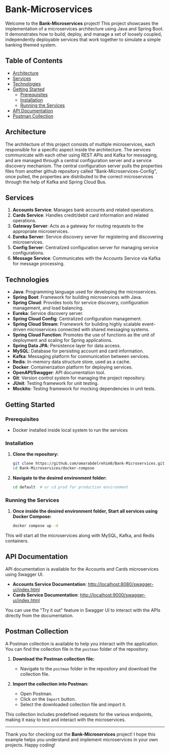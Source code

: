 # Bank-Microservices

Welcome to the **Bank-Microservices** project! This project showcases the implementation of a microservices architecture using Java and Spring Boot. It demonstrates how to build, deploy, and manage a set of loosely coupled, independently deployable services that work together to simulate a simple banking themed system.

## Table of Contents
- [Architecture](#architecture)
- [Services](#services)
- [Technologies](#technologies)
- [Getting Started](#getting-started)
  - [Prerequisites](#prerequisites)
  - [Installation](#installation)
  - [Running the Services](#running-the-services)
- [API Documentation](#api-documentation)
- [Postman Collection](#postman-collection)


## Architecture

The architecture of this project consists of multiple microservices, each responsible for a specific aspect inside the architecture. The services communicate with each other using REST APIs and Kafka for messaging, and are managed through a central configuration server and a service discovery mechanism. The central configuration server pulls the properties files from another github repository called "Bank-Microservices-Config", once pulled, the properties are distributed to the correct microservices through the help of Kafka and Spring Cloud Bus.

## Services

1. **Accounts Service**: Manages bank accounts and related operations.
2. **Cards Service**: Handles credit/debit card information and related operations.
3. **Gateway Server**: Acts as a gateway for routing requests to the appropriate microservices.
4. **Eureka Server**: Service discovery server for registering and discovering microservices.
5. **Config Server**: Centralized configuration server for managing service configurations.
6. **Message Service**: Communicates with the Accounts Service via Kafka for message processing.

## Technologies

- **Java**: Programming language used for developing the microservices.
- **Spring Boot**: Framework for building microservices with Java.
- **Spring Cloud**: Provides tools for service discovery, configuration management, and load balancing.
- **Eureka**: Service discovery server.
- **Spring Cloud Config**: Centralized configuration management.
- **Spring Cloud Stream**: Framework for building highly scalable event-driven microservices connected with shared messaging systems.
- **Spring Cloud Function**: Promotes the use of functions as the unit of deployment and scaling for Spring applications.
- **Spring Data JPA**: Persistence layer for data access.
- **MySQL**: Database for persisting account and card information.
- **Kafka**: Messaging platform for communication between services.
- **Redis**: In-memory data structure store, used as a cache.
- **Docker**: Containerization platform for deploying services.
- **OpenAPI/Swagger**: API documentation tool.
- **Git**: Version control system for managing the project repository.
- **JUnit**: Testing framework for unit testing.
- **Mockito**: Testing framework for mocking dependencies in unit tests.

## Getting Started

### Prerequisites

- Docker installed inside local system to run the services

### Installation

1. **Clone the repository:**
    ```sh
    git clone https://github.com/omarabdelrehim8/Bank-Microservices.git
    cd Bank-Microservices/docker-compose
    ```

2. **Navigate to the desired environment folder:**
    ```sh
    cd default  # or cd prod for production environment
    ```

### Running the Services

1. **Once inside the desired environment folder, Start all services using Docker Compose:**
    ```sh
    docker compose up -d
    ```

This will start all the microservices along with MySQL, Kafka, and Redis containers.

## API Documentation

API documentation is available for the Accounts and Cards microservices using Swagger UI.

- **Accounts Service Documentation**: [http://localhost:8080/swagger-ui/index.html](http://localhost:8080/swagger-ui/index.html)
- **Cards Service Documentation**: [http://localhost:9000/swagger-ui/index.html](http://localhost:9000/swagger-ui/index.html)

You can use the "Try it out" feature in Swagger UI to interact with the APIs directly from the documentation.

## Postman Collection

A Postman collection is available to help you interact with the application. You can find the collection file in the `postman` folder of the repository.

1. **Download the Postman collection file:**
    - Navigate to the `postman` folder in the repository and download the collection file.

2. **Import the collection into Postman:**
    - Open Postman.
    - Click on the `Import` button.
    - Select the downloaded collection file and import it.

This collection includes predefined requests for the various endpoints, making it easy to test and interact with the microservices.

---

Thank you for checking out the **Bank-Microservices** project! I hope this example helps you understand and implement microservices in your own projects. Happy coding!
